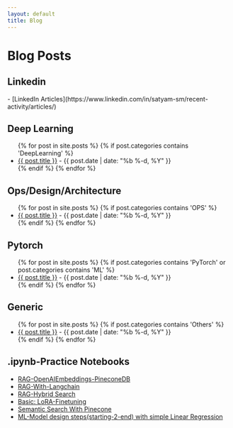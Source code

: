 ```yaml
---
layout: default
title: Blog
---
```


# Blog Posts
<h2> Linkedin</h2> 
   - [LinkedIn Articles](https://www.linkedin.com/in/satyam-sm/recent-activity/articles/)

<h2>Deep Learning</h2>
<ul class="blog-listing">
{% for post in site.posts %}
    {% if post.categories contains 'DeepLearning' %}
    <li><a href="{{ post.url | absolute_url }}" target="_blank">{{ post.title }}</a> - {{ post.date | date: "%b %-d, %Y" }}</li>
    {% endif %}
{% endfor %}
</ul>
<h2>Ops/Design/Architecture</h2>
<ul class="blog-listing">
{% for post in site.posts %}
    {% if post.categories contains 'OPS' %}
    <li><a href="{{ post.url | absolute_url }}" target="_blank">{{ post.title }}</a> - {{ post.date | date: "%b %-d, %Y" }}</li>
    {% endif %}
{% endfor %}
</ul>
<h2>Pytorch</h2>
<ul class="blog-listing">
{% for post in site.posts %}
    {% if post.categories contains 'PyTorch' or  post.categories contains 'ML' %}
    <li><a href="{{ post.url | absolute_url }}" target="_blank">{{ post.title }}</a> - {{ post.date | date: "%b %-d, %Y" }}</li>
    {% endif %}
{% endfor %}
</ul>

<h2>Generic</h2>
<ul class="blog-listing">
{% for post in site.posts %}
    {% if post.categories contains 'Others' %}
    <li><a href="{{ post.url | absolute_url }}" target="_blank">{{ post.title }}</a> - {{ post.date | date: "%b %-d, %Y" }}</li>
    {% endif %}
{% endfor %}
</ul>

## .ipynb-Practice Notebooks
 - [RAG-OpenAIEmbeddings-PineconeDB](https://github.com/05satyam/large_language_models/blob/main/rag/rag_openai_embedding_and_pinecone.ipynb)
- [RAG-With-Langchain](https://github.com/05satyam/large_language_models/blob/main/rag/rag_with_langchain.ipynb)
- [RAG-Hybrid Search](https://github.com/05satyam/large_language_models/blob/main/rag/HybridSearch.ipynb)
- [Basic: LoRA-Finetuning](https://github.com/05satyam/large_language_models/blob/main/Simple_LoRA.ipynb)
- [Semantic Search With Pinecone ](https://github.com/05satyam/large_language_models/blob/main/Semantic_Search_With_Pinecone.ipynb)
- [ML-Model design steps(starting-2-end) with simple Linear Regression](https://github.com/05satyam/blogs/blob/main/PredictionModelDesignWithStepAndExample.ipynb)
